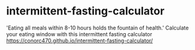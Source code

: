 # intermittent-fasting-calculator
'Eating all meals within 8-10 hours holds the fountain of health.'
Calculate your eating window with this intermittent fasting calculator
https://conorc470.github.io/intermittent-fasting-calculator/
